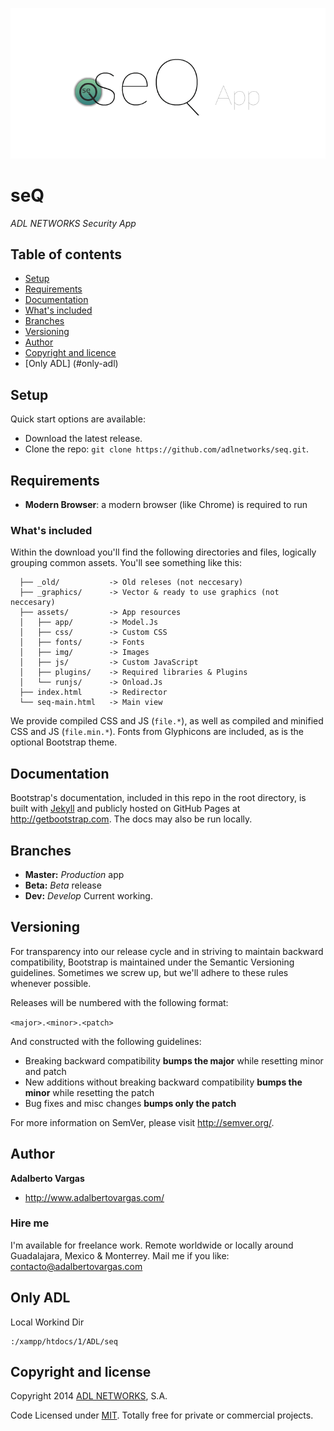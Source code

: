 ![php-login introduction & quickstart placeholder picture](_info/placeholder.png)
# seQ

*ADL NETWORKS Security App*


## Table of contents

 - [Setup](#setup)
 - [Requirements](#requirements)
 - [Documentation](#documentation)
 - [What's included](#What's-included)
 - [Branches](#branches)
 - [Versioning](#versioning)
 - [Author](#author)
 - [Copyright and licence](#copyright-and-licence)
 - [Only ADL] (#only-adl)

## Setup

Quick start options are available:

- Download the latest release.
- Clone the repo: `git clone https://github.com/adlnetworks/seq.git`.

## Requirements

* **Modern Browser**: a modern browser (like Chrome) is required to run

### What's included

Within the download you'll find the following directories and files, logically grouping common assets. You'll see something like this:

```
  ├── _old/           -> Old releses (not neccesary)           
  ├── _graphics/      -> Vector & ready to use graphics (not neccesary)
  ├── assets/         -> App resources
  │   ├── app/        -> Model.Js
  │   ├── css/        -> Custom CSS
  │   ├── fonts/      -> Fonts
  │   ├── img/        -> Images
  │   ├── js/         -> Custom JavaScript
  │   ├── plugins/    -> Required libraries & Plugins
  │   └── runjs/      -> Onload.Js
  ├── index.html      -> Redirector
  └── seq-main.html   -> Main view

```

We provide compiled CSS and JS (`file.*`), as well as compiled and minified CSS and JS (`file.min.*`). Fonts from Glyphicons are included, as is the optional Bootstrap theme.

## Documentation

Bootstrap's documentation, included in this repo in the root directory, is built with [Jekyll](http://jekyllrb.com) and publicly hosted on GitHub Pages at <http://getbootstrap.com>. The docs may also be run locally.



## Branches


  * **Master:** *Production* app
  * **Beta:** *Beta* release 
  * **Dev:** *Develop* Current working.

## Versioning

For transparency into our release cycle and in striving to maintain backward compatibility, Bootstrap is maintained under the Semantic Versioning guidelines. Sometimes we screw up, but we'll adhere to these rules whenever possible.

Releases will be numbered with the following format:

`<major>.<minor>.<patch>`

And constructed with the following guidelines:

- Breaking backward compatibility **bumps the major** while resetting minor and patch
- New additions without breaking backward compatibility **bumps the minor** while resetting the patch
- Bug fixes and misc changes **bumps only the patch**

For more information on SemVer, please visit <http://semver.org/>.


## Author

**Adalberto Vargas**

- <http://www.adalbertovargas.com/>

### Hire me

I'm available for freelance work. Remote worldwide or locally around Guadalajara, Mexico & Monterrey. Mail me if you like: contacto@adalbertovargas.com

## Only ADL

Local Workind Dir
```
:/xampp/htdocs/1/ADL/seq

```
## Copyright and license


Copyright 2014 [ADL NETWORKS](https://www.adlnetworks.com), S.A.

Code Licensed under [MIT](http://www.opensource.org/licenses/mit-license.php). Totally free for private or commercial projects.